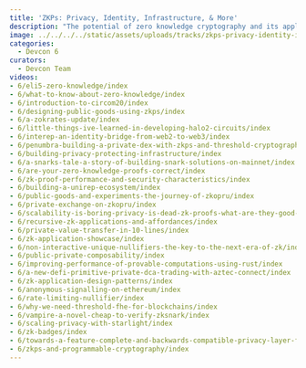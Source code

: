 ```yaml
---
title: 'ZKPs: Privacy, Identity, Infrastructure, & More'
description: "The potential of zero knowledge cryptography and its applications to privacy, digital identity, decentralized systems, and more."
image: ../../../../static/assets/uploads/tracks/zkps-privacy-identity-infrastructure-and-more.png
categories:
  - Devcon 6
curators:
  - Devcon Team
videos: 
- 6/eli5-zero-knowledge/index
- 6/what-to-know-about-zero-knowledge/index
- 6/introduction-to-circom20/index
- 6/designing-public-goods-using-zkps/index
- 6/a-zokrates-update/index
- 6/little-things-ive-learned-in-developing-halo2-circuits/index
- 6/interep-an-identity-bridge-from-web2-to-web3/index
- 6/penumbra-building-a-private-dex-with-zkps-and-threshold-cryptography/index
- 6/building-privacy-protecting-infrastructure/index
- 6/a-snarks-tale-a-story-of-building-snark-solutions-on-mainnet/index
- 6/are-your-zero-knowledge-proofs-correct/index
- 6/zk-proof-performance-and-security-characteristics/index
- 6/building-a-unirep-ecosystem/index
- 6/public-goods-and-experiments-the-journey-of-zkopru/index
- 6/private-exchange-on-zkopru/index
- 6/scalability-is-boring-privacy-is-dead-zk-proofs-what-are-they-good-for/index
- 6/recursive-zk-applications-and-affordances/index
- 6/private-value-transfer-in-10-lines/index
- 6/zk-application-showcase/index
- 6/non-interactive-unique-nullifiers-the-key-to-the-next-era-of-zk/index
- 6/public-private-composability/index
- 6/improving-performance-of-provable-computations-using-rust/index
- 6/a-new-defi-primitive-private-dca-trading-with-aztec-connect/index
- 6/zk-application-design-patterns/index
- 6/anonymous-signalling-on-ethereum/index
- 6/rate-limiting-nullifier/index
- 6/why-we-need-threshold-fhe-for-blockchains/index
- 6/vampire-a-novel-cheap-to-verify-zksnark/index
- 6/scaling-privacy-with-starlight/index
- 6/zk-badges/index
- 6/towards-a-feature-complete-and-backwards-compatible-privacy-layer-for-ethereum/index
- 6/zkps-and-programmable-cryptography/index
---
```


